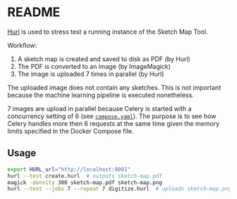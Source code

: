 # README

[Hurl](https://hurl.dev/) is used to stress test a running instance of the
Sketch Map Tool.

Workflow:

1. A sketch map is created and saved to disk as PDF (by Hurl)
2. The PDF is converted to an image (by ImageMagick)
3. The image is uploaded 7 times in parallel (by Hurl)

The uploaded image does not contain any sketches. This is not important because
the machine learning pipeline is executed nonetheless.

7 images are upload in parallel because Celery is started with a concurrency
setting of 6 (see [`compose.yaml`](/compose.yaml)). The purpose is to see how
Celery handles more then 6 requests at the same time given the memory limits
specified in the Docker Compose file.

## Usage

```bash
export HURL_url="http://localhost:8081"
hurl --test create.hurl  # outputs sketch-map.pdf
magick -density 300 sketch-map.pdf sketch-map.png
hurl --test --jobs 7 --repeat 7 digitize.hurl  # uploads sketch-map.png
```
